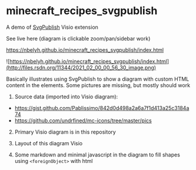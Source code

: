 # minecraft_recipes_svgpublish

A demo of [SvgPublish](https://unmanagedvisio.com/products/svg-publish/) Visio extension

See live here (diagram is clickable zoom/pan/sidebar work)

https://nbelyh.github.io/minecraft_recipes_svgpublish/index.html

![https://nbelyh.github.io/minecraft_recipes_svgpublish/index.html](http://files.rsdn.org/11344/2021_02_00_00_56_30_image.png)

Basically illustrates using SvgPublish to show a diagram with custom HTML content in the elements. 
Some pictures are missing, but mostly should work

1. Source data (imported into Visio diagram):

- https://gist.github.com/Pablissimo/842d0d498a2a6a7f1d413a25c3184a74
- https://github.com/undrfined/mc-icons/tree/master/pics

2. Primary Visio diagram is in this repository

3. Layout of this diagram Visio

4. Some markdown and minimal javascript in the diagram to fill shapes using `<foreignObject>` with html

